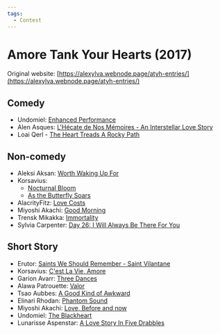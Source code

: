 ```yaml
---
tags:
  - Contest
---
```


# Amore Tank Your Hearts (2017)

Original website: [https://alexylva.webnode.page/atyh-entries/](https://alexylva.webnode.page/atyh-entries/)

## Comedy

- Undomiel: [Enhanced Performance](../authors/undomiel/enhancedperformance.md)
- Alen Asques: [L'Hécate de Nos Mémoires - An Interstellar Love Story](../authors/miscauthors/lhecatedenosmemoires.md)
- Loai Qerl - [The Heart Treads A Rocky Path](../authors/loaiqerl/thehearttreadsarockypath.md)

## Non-comedy

- Aleksi Aksan: [Worth Waking Up For](../authors/miscauthors/worthwakingupfor.md)
- Korsavius:
  - [Nocturnal Bloom](../authors/korsavius/nocturnalbloom.md)
  - [As the Butterfly Soars](../authors/korsavius/asthebutterflysoars.md)
- AlacrityFitz: [Love Costs](../authors/miscauthors/lovecosts.md)
- Miyoshi Akachi: [Good Morning](../authors/miyoshiakachi/goodmorning.md)
- Trensk Mikakka: [Immortality](../authors/trenskmikakka/immortality.md)
- Sylvia Carpenter: [Day 26: I Will Always Be There For You](../authors/miscauthors/daay26iwillalwaysbethereforyou.md)

## Short Story

- Erutor: [Saints We Should Remember - Saint Vilantane](../authors/erutor/saintsweshouldremember.md)
- Korsavius: [C'est La Vie, Amore](../authors/korsavius/cestlavieamore.md)
- Garion Avarr: [Three Dances](../authors/garionavarr/threedances.md)
- Alawa Patrouette: [Valor](../authors/miscauthors/valor.md)
- Tsao Aubbes: [A Good Kind of Awkward](../authors/miscauthors/agoodkingofawkard.md)
- Elinari Rhodan: [Phantom Sound](../authors/miscauthors/phantomsound.md)
- Miyoshi Akachi: [Love, Before and now](../authors/miyoshiakachi/lovebeforeandnow.md)
- Undomiel: [The Blackheart](../authors/undomiel/theblackheart.md)
- Lunarisse Aspenstar: [A Love Story In Five Drabbles](../authors/miscauthors/alovestoryinfivedrabbles.md)